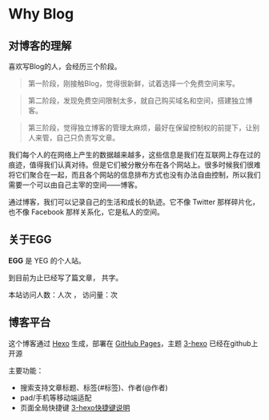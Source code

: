 # Why Blog
## 对博客的理解
喜欢写Blog的人，会经历三个阶段。
>第一阶段，刚接触Blog，觉得很新鲜，试着选择一个免费空间来写。

>第二阶段，发现免费空间限制太多，就自己购买域名和空间，搭建独立博客。

>第三阶段，觉得独立博客的管理太麻烦，最好在保留控制权的前提下，让别人来管，自己只负责写文章。
 
我们每个人的在网络上产生的数据越来越多，这些信息是我们在互联网上存在过的痕迹，值得我们认真对待。但是它们被分散分布在各个网站上。很多时候我们很难将它们聚合在一起，而且各个网站的信息排布方式也没有办法自由控制，所以我们需要一个可以由自己主宰的空间——博客。

通过博客，我们可以记录自己的生活和成长的轨迹。它不像 Twitter 那样碎片化，也不像 Facebook 那样关系化，它是私人的空间。

## 关于EGG
**EGG** 是 YEG 的个人站。

到目前为止已经写了<code class="article_number"></code>篇文章， 共<code class="site_word_count"></code>字。

本站访问人数：<code class="site_uv"></code>人次 ， 访问量：<code class="site_pv"></code>次

## 博客平台
这个博客通过 [Hexo](https://hexo.io/) 生成，部署在 [GitHub Pages](https://pages.github.com/)，主题 [3-hexo](https://github.com/yelog/hexo-theme-3-hexo) 已经在github上开源

主要功能：
- 搜索支持文章标题、标签(#标签)、作者(@作者)
- pad/手机等移动端适配
- 页面全局快捷键 <a href='http://yelog.org/2017/03/24/3-hexo-shortcuts/'>3-hexo快捷键说明</a>
